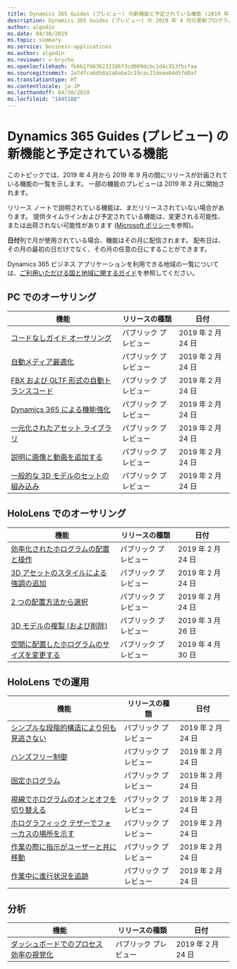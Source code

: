```yaml
---
title: Dynamics 365 Guides (プレビュー) の新機能と予定されている機能 (2019 年 4 月)
description: Dynamics 365 Guides (プレビュー) の 2019 年 4 月の更新プログラムで予定されている機能の概要
author: algodin
ms.date: 04/30/2019
ms.topic: summary
ms.service: business-applications
ms.author: algodin
ms.reviewer: v-brycho
ms.openlocfilehash: fb6b1f6636232386f3cd009dcbc1d4c353fbcfaa
ms.sourcegitcommit: 2a74fca6d58a1a6abe2c19cac21deae64d5fd8af
ms.translationtype: HT
ms.contentlocale: ja-JP
ms.lasthandoff: 04/30/2019
ms.locfileid: "1445188"
---
```

#  <a name="whats-new-and-planned-for-dynamics-365-guides-in-preview"></a>Dynamics 365 Guides (プレビュー) の新機能と予定されている機能

このトピックでは、2019 年 4 月から 2019 年 9 月の間にリリースが計画されている機能の一覧を示します。 一部の機能のプレビューは 2019 年 2 月に開始されます。

リリース ノートで説明されている機能は、まだリリースされていない場合があります。 提供タイムラインおよび予定されている機能は、変更される可能性、または出荷されない可能性があります ([Microsoft ポリシー](https://go.microsoft.com/fwlink/p/?linkid=2007332)を参照)。

**日付**列で月が使用されている場合、機能はその月に配信されます。 配布日は、その月の最初の日だけでなく、その月の任意の日にすることができます。

Dynamics 365 ビジネス アプリケーションを利用できる地域の一覧については、[ご利用いただける国と地域に関するガイド](https://aka.ms/dynamics_365_international_availability_deck)を参照してください。


## <a name="authoring-on-pc"></a>PC でのオーサリング
 
| 機能                                                                       | リリースの種類         | 日付 |
|-------------------------------------------------------------------------------|----------------------|----------------------|
| [コードなしガイド オーサリング](no-code-authoring.md)                         | パブリック プレビュー      | 2019 年 2 月 24 日             |
| [自動メディア最適化](automatic-media-optimization.md)               | パブリック プレビュー      | 2019 年 2 月 24 日             |
| [FBX および GLTF 形式の自動トランスコード](formats-transcoded.md)         | パブリック プレビュー      | 2019 年 2 月 24 日             |
| [Dynamics 365 による機能強化](powered-by-dynamics-365.md)            | パブリック プレビュー      | 2019 年 2 月 24 日             |
| [一元化されたアセット ライブラリ](centralized-asset-library.md)                 | パブリック プレビュー      | 2019 年 2 月 24 日            |
| [説明に画像と動画を追加する](images-videos.md)                     | パブリック プレビュー      | 2019 年 2 月 24 日             |
| [一般的な 3D モデルのセットの組み込み](common-3D-models.md)                      | パブリック プレビュー      | 2019 年 2 月 24 日             |

## <a name="authoring-on-hololens"></a>HoloLens でのオーサリング
 
| 機能                                                                       | リリースの種類         | 日付 |
|-------------------------------------------------------------------------------|----------------------|----------------------|
| [効率化されたホログラムの配置と操作](streamlined-hologram-placement.md)    | パブリック プレビュー  | 2019 年 2 月 24 日       |
| [3D アセットのスタイルによる強調の追加](styles.md)               | パブリック プレビュー      | 2019 年 2 月 24 日             |
| [2 つの配置方法から選択](alignment.md)                               | パブリック プレビュー      | 2019 年 2 月 24 日|
| [3D モデルの複製 (および削除)](copy-models.md)|パブリック プレビュー|2019 年 3 月 26 日|
| [空間に配置したホログラムのサイズを変更する](change-hologram-size.md)|パブリック プレビュー|2019 年 4 月 30 日|


## <a name="operating-on-hololens"></a>HoloLens での運用
 
| 機能                                                                       | リリースの種類         | 日付 |
|-------------------------------------------------------------------------------|----------------------|----------------------|
| [シンプルな段階的構造により何も見逃さない](step-by-step.md)    | パブリック プレビュー  | 2019 年 2 月 24 日       |
| [ハンズフリー制御](hands-free-control.md)               | パブリック プレビュー      | 2019 年 2 月 24 日             |
| [固定ホログラム](anchored-holograms.md)                               | パブリック プレビュー      | 2019 年 2 月 24 日             |
| [視線でホログラムのオンとオフを切り替える](holographic-toggle.md)                               | パブリック プレビュー      | 2019 年 2 月 24 日             |
| [ホログラフィック テザーでフォーカスの場所を示す](holographic-tether.md)                               | パブリック プレビュー      | 2019 年 2 月 24 日             |
| [作業の際に指示がユーザーと共に移動](tag-along.md)                               | パブリック プレビュー      | 2019 年 2 月 24 日             |
| [作業中に進行状況を追跡](track-progress.md)                               | パブリック プレビュー      | 2019 年 2 月 24 日       |


## <a name="analytics"></a>分析
 
| 機能                                                                       | リリースの種類         | 日付 |
|-------------------------------------------------------------------------------|----------------------|----------------------|
| [ダッシュボードでのプロセス効率の視覚化](visualize-user-data.md)                               | パブリック プレビュー       | 2019 年 2 月 24 日             |


